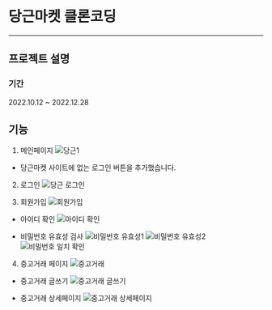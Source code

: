 # 당근마켓 클론코딩

---

## 프로젝트 설명

### 기간

2022.10.12 ~ 2022.12.28

## 기능

1. 메인페이지
   ![당근1](https://user-images.githubusercontent.com/109117590/209925829-ca165849-4080-460d-8f47-453ab30d6c22.PNG)

- 당근마켓 사이트에 없는 로그인 버튼을 추가했습니다.

2. 로그인
   ![당근 로그인](https://user-images.githubusercontent.com/109117590/209928624-b46eb3a0-6edf-4452-89da-57c3d666e4fe.PNG)

3. 회원가입
   ![회원가입](https://user-images.githubusercontent.com/109117590/209931478-4bbae3af-1a75-436b-b893-92a3389511b8.PNG)

- 아이디 확인
  ![아이디 확인](https://user-images.githubusercontent.com/109117590/209931496-165617aa-c15e-485c-b688-7330f96a1b77.PNG)

- 비밀번호 유효성 검사
  ![비밀번호 유효성1](https://user-images.githubusercontent.com/109117590/209931511-13f82f57-0c31-4e0e-9049-b38263954d08.PNG)
  ![비밀번호 유효성2](https://user-images.githubusercontent.com/109117590/209931517-c86c0a3e-9b45-4d23-8ef6-de0f16bc2329.PNG)
  ![비밀번호 일치 확인](https://user-images.githubusercontent.com/109117590/209931521-02ce1ff7-626d-4c0a-a17c-7c7957798e32.PNG)

4. 중고거래 페이지
   ![중고거래](https://user-images.githubusercontent.com/109117590/209932150-590341f5-efb6-45d4-aab6-37c20d2231fc.PNG)

- 중고거래 글쓰기
  ![중고거래 글쓰기](https://user-images.githubusercontent.com/109117590/209933066-0ede0960-c72b-40be-8234-3c3b7b1fb634.PNG)

- 중고거래 상세페이지
  ![중고거래 상세페이지](https://user-images.githubusercontent.com/109117590/209933069-4ab109a7-5f33-4a16-837a-5434f6809eef.PNG)
